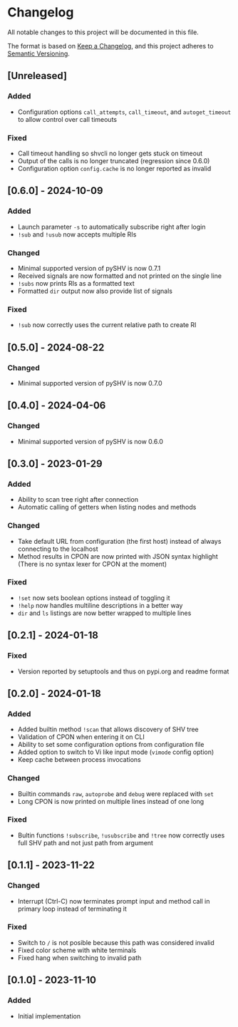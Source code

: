 # Changelog
All notable changes to this project will be documented in this file.

The format is based on [Keep a Changelog](https://keepachangelog.com/en/1.1.0/),
and this project adheres to [Semantic Versioning](https://semver.org/spec/v2.0.0.html).

## [Unreleased]
### Added
- Configuration options `call_attempts`, `call_timeout`, and `autoget_timeout`
  to allow control over call timeouts

### Fixed
- Call timeout handling so shvcli no longer gets stuck on timeout
- Output of the calls is no longer truncated (regression since 0.6.0)
- Configuration option `config.cache` is no longer reported as invalid


## [0.6.0] - 2024-10-09
### Added
- Launch parameter `-s` to automatically subscribe right after login
- `!sub` and `!usub` now accepts multiple RIs

### Changed
- Minimal supported version of pySHV is now 0.7.1
- Received signals are now formatted and not printed on the single line
- `!subs` now prints RIs as a formatted text
- Formatted `dir` output now also provide list of signals

### Fixed
- `!sub` now correctly uses the current relative path to create RI


## [0.5.0] - 2024-08-22
### Changed
- Minimal supported version of pySHV is now 0.7.0


## [0.4.0] - 2024-04-06
### Changed
- Minimal supported version of pySHV is now 0.6.0


## [0.3.0] - 2023-01-29
### Added
- Ability to scan tree right after connection
- Automatic calling of getters when listing nodes and methods

### Changed
- Take default URL from configuration (the first host) instead of always
  connecting to the localhost
- Method results in CPON are now printed with JSON syntax highlight (There is no
  syntax lexer for CPON at the moment)

### Fixed
- `!set` now sets boolean options instead of toggling it
- `!help` now handles multiline descriptions in a better way
- `dir` and `ls` listings are now better wrapped to multiple lines


## [0.2.1] - 2024-01-18
### Fixed
- Version reported by setuptools and thus on pypi.org and readme format


## [0.2.0] - 2024-01-18
### Added
- Added builtin method `!scan` that allows discovery of SHV tree
- Validation of CPON when entering it on CLI
- Ability to set some configuration options from configuration file
- Added option to switch to Vi like input mode (`vimode` config option)
- Keep cache between process invocations

### Changed
- Builtin commands `raw`, `autoprobe` and `debug` were replaced with `set`
- Long CPON is now printed on multiple lines instead of one long

### Fixed
- Bultin functions `!subscribe`, `!usubscribe` and `!tree` now correctly uses
  full SHV path and not just path from argument


## [0.1.1] - 2023-11-22
### Changed
- Interrupt (Ctrl-C) now terminates prompt input and method call in primary loop
  instead of terminating it

### Fixed
- Switch to `/` is not posible because this path was considered invalid
- Fixed color scheme with white terminals
- Fixed hang when switching to invalid path


## [0.1.0] - 2023-11-10
### Added
- Initial implementation
